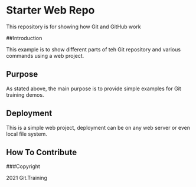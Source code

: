 # Starter Web Repo

This repository is for showing how Git and GitHub work

##Introduction

This example is to show different parts of teh Git repository and various commands using a web project.

## Purpose

As stated above, the main purpose is to provide simple examples for Git training demos.

## Deployment

This is a simple web project, deployment can be on any web server or even local file system.

## How To Contribute

###Copyright

2021 Git.Training
